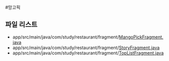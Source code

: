 #망고픽

## 파일 리스트
- app/src/main/java/com/study/restaurant/fragment/[MangoPickFragment.java](/app/src/main/java/com/study/restaurant/fragment/MangoPickFragment.java)
- app/src/main/java/com/study/restaurant/fragment/[StoryFragment.java](/app/src/main/java/com/study/restaurant/fragment/StoryFragment.java)
- app/src/main/java/com/study/restaurant/fragment/[TopListFragment.java](/app/src/main/java/com/study/restaurant/fragment/TopListFragment.java)
